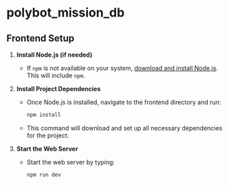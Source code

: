 # polybot_mission_db

## Frontend Setup
1. **Install Node.js (if needed)**
   - If `npm` is not available on your system, [download and install Node.js](https://nodejs.org/). This will include `npm`.

2. **Install Project Dependencies**
   - Once Node.js is installed, navigate to the frontend directory and run:
     ```bash
     npm install
     ```
   - This command will download and set up all necessary dependencies for the project.

2. **Start the Web Server**
   - Start the web server by typing:
     ```bash
     npm run dev
     ```
    